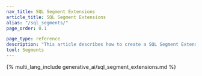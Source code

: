 ```yaml
---
nav_title: SQL Segment Extensions
article_title: SQL Segment Extensions
alias: "/sql_segments/"
page_order: 0.1

page_type: reference
description: "This article describes how to create a SQL Segment Extension using Snowflake queries."
tool: Segments
---
```


{% multi_lang_include generative_ai/sql_segment_extensions.md %}
